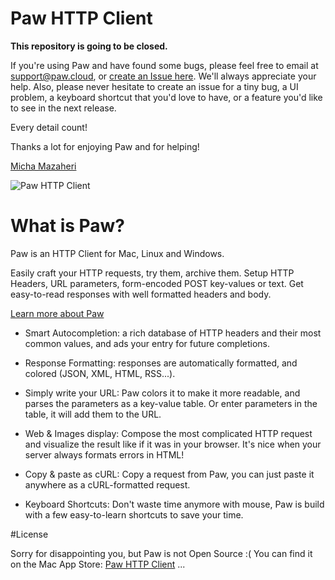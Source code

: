 # Paw HTTP Client

**This repository is going to be closed.**

If you're using Paw and have found some bugs, please feel free to email at [support@paw.cloud](support@paw.cloud), or [create an Issue here](https://paw.cloud/support?app=com.luckymarmot.Paw). We'll always appreciate your help. Also, please never hesitate to create an issue for a tiny bug, a UI problem, a keyboard shortcut that you'd love to have, or a feature you'd like to see in the next release.

Every detail count!

Thanks a lot for enjoying Paw and for helping!

[Micha Mazaheri](http://micha.mazaheri.me)

![Paw HTTP Client](https://cdn-static.paw.cloud/img/discover/landing/landing-header-1ac8944e97.png)

# What is Paw?

Paw is an HTTP Client for Mac, Linux and Windows.

Easily craft your HTTP requests, try them, archive them. Setup HTTP Headers, URL parameters, form-encoded POST key-values or text. Get easy-to-read responses with well formatted headers and body. 

[Learn more about Paw](https://paw.cloud)

* Smart Autocompletion: a rich database of HTTP headers and their most common values, and ads your entry for future completions. 

* Response Formatting: responses are automatically formatted, and colored (JSON, XML, HTML, RSS...). 

* Simply write your URL: Paw colors it to make it more readable, 
and parses the parameters as a key-value table. Or enter parameters in the table, it will add them to the URL. 

* Web & Images display: Compose the most complicated HTTP request and visualize the result like if it was in your browser. It's nice when your server always formats errors in HTML! 

* Copy & paste as cURL: Copy a request from Paw, you can just paste it anywhere as a cURL-formatted request. 

* Keyboard Shortcuts: Don't waste time anymore with mouse, Paw is build with a few easy-to-learn shortcuts to save your time.

#License

Sorry for disappointing you, but Paw is not Open Source :( You can find it on the Mac App Store: [Paw HTTP Client](https://paw.cloud) ...
